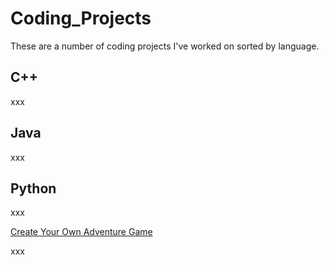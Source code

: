 # Coding_Projects
These are a number of coding projects I've worked on sorted by language.

## C++
xxx

## Java
xxx

## Python
xxx

[Create Your Own Adventure Game](/Create_Your_Own_Adventure_Game/)

xxx
